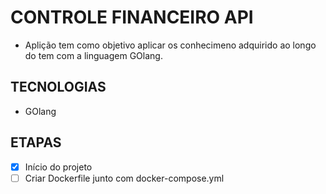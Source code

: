 # CONTROLE FINANCEIRO API

* Aplição tem como objetivo aplicar os conhecimeno adquirido ao longo do tem com a linguagem GOlang.

## TECNOLOGIAS
* GOlang

## ETAPAS

- [x] Início do projeto
- [ ] Criar Dockerfile junto com docker-compose.yml
